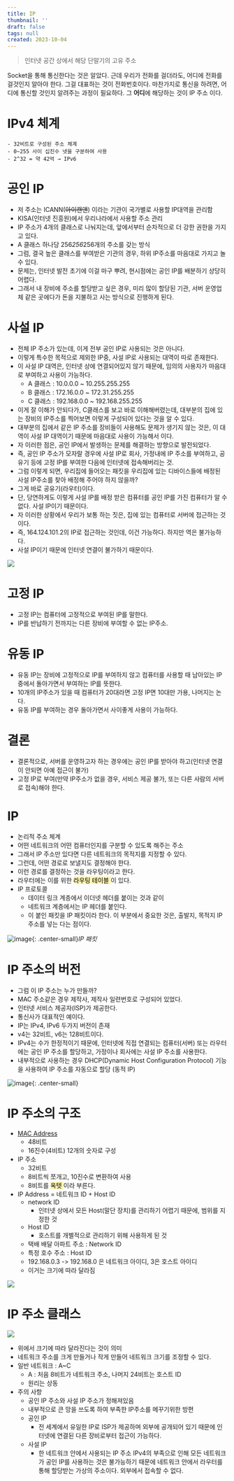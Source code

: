```yaml
---
title: IP
thumbnail: ''
draft: false
tags: null
created: 2023-10-04
---
```



 > 
 > 인터넷 공간 상에서 해당 단말기의 고유 주소

Socket을 통해 통신한다는 것은 알았다. 근데 우리가 전화를 걸더라도, 어디에 전화를 걸것인지 알아야 한다. 그걸 대표하는 것이 전화번호이다. 마찬가지로 통신을 하려면, 어디에 통신할 것인지 알려주는 과정이 필요하다. 그 **어디**에 해당하는 것이 IP 주소 이다.

# IPv4 체계

````
- 32비트로 구성된 주소 체계
- 0~255 사이 십진수 넷을 구분하여 사용
- 2^32 = 약 42억 → IPv6
````

# 공인 IP

* 저 주소는 ICANN(~~아이캔앤~~) 이라는 기관이 국가별로 사용할 IP대역을 관리함
* KISA(인터넷 진흥원)에서 우리나라에서 사용할 주소 관리
* IP 주소가 4개의 클래스로 나눠지는데, 앞에서부터 순차적으로 더 강한 권한을 가지고 있다.
* A 클래스 하나당 256*256*256개의 주소를 갖는 방식
* 그럼, 결국 높은 클래스를 부여받은 기관의 경우, 하위 IP주소를 마음대로 가지고 놀 수 있다.
* 문제는, 인터넷 발전 초기에 이걸 마구 뿌려, 현시점에는 공인 IP를 배분하기 상당히 어렵다.
* 그래서 내 장비에 주소를 할당받고 싶은 경우, 미리 많이 할당된 기관, 서버 운영업체 같은 곳에다가 돈을 지불하고 사는 방식으로 진행하게 된다.

# 사설 IP

* 전체 IP 주소가 있는데, 이게 전부 공인 IP로 사용되는 것은 아니다.
* 이렇게 특수한 목적으로 제외한 IP중, 사설 IP로 사용되는 대역이 따로 존재한다.
* 이 사설 IP 대역은, 인터넷 상에 연결되어있지 않기 때문에, 임의의 사용자가 마음대로 부여하고 사용이 가능하다.
  * A 클래스 : 10.0.0.0 ~ 10.255.255.255
  * B 클래스 : 172.16.0.0 ~ 172.31.255.255
  * C 클래스 : 192.168.0.0 ~ 192.168.255.255
* 이게 잘 이해가 안되다가, C클래스를 보고 바로 이해해버렸는데, 대부분의 집에 있는 장비의 IP주소를 찍어보면 이렇게 구성되어 있다는 것을 알 수 있다.
* 대부분의 집에서 같은 IP 주소를 장비들이 사용해도 문제가 생기지 않는 것은, 이 대역이 사설 IP 대역이기 때문에 마음대로 사용이 가능해서 이다.
* 자 이러한 점은, 공인 IP에서 발생하는 문제를 해결하는 방향으로 발전되었다.
* 즉, 공인 IP 주소가 모자랄 경우에 사설 IP로 회사, 가정내에 IP 주소를 부여하고, 공유기 등에 고정 IP를 부여한 다음에 인터넷에 접속해버리는 것.
* 그럼 이렇게 되면, 우리집에 들어오는 패킷을 우리집에 있는 디바이스들에 배정된 사설 IP주소를 찾아 배정해 주어야 하지 않을까?
* 그게 바로 공유기(라우터)이다.
* 단, 당연하게도 이렇게 사설 IP를 배정 받은 컴퓨터를 공인 IP를 가진 컴퓨터가 알 수 없다. 사설 IP이기 때문이다.
* 자 이러한 상황에서 우리가 보통 하는 짓은, 집에 있는 컴퓨터로 서버에 접근하는 것이다.
* 즉, 164.124.101.2의 IP로 접근하는 것인데, 이건 가능하다. 하지만 역은 불가능하다.
* 사설 IP이기 때문에 인터넷 연결이 불가하기 때문이다.

![](Pasted%20image%2020231004131416.png)

# 고정 IP

* 고정 IP는 컴퓨터에 고정적으로 부여된 IP를 말한다.
* IP를 반납하기 전까지는 다른 장비에 부여할 수 없는 IP주소.

# 유동 IP

* 유동 IP는 장비에 고정적으로 IP를 부여하지 않고 컴퓨터를 사용할 때 남아있는 IP중에서 돌아가면서 부여하는 IP를 뜻한다.
* 10개의 IP주소가 있을 때 컴퓨터가 20대라면 고정 IP면 10대만 가용, 나머지는 논다.
* 유동 IP를 부여하는 경우 돌아가면서 사이좋게 사용이 가능하다.

# 결론

* 결론적으로, 서버를 운영하고자 하는 경우에는 공인 IP를 받아야 하고(인터넷 연결이 안되면 아예 접근이 불가)
* 고정 IP로 부여(만약 IP주소가 없을 경우, 서비스 제공 불가, 또는 다른 사람의 서버로 접속)해야 한다.

# IP

* 논리적 주소 체계
* 어떤 네트워크의 어떤 컴퓨터인지를 구분할 수 있도록 해주는 주소
* 그래서 IP 주소만 있다면 다른 네트워크의 목적지를 지정할 수 있다.
* 그런데, 어떤 경로로 보낼지도 결정해야 한다. 
* 이런 경로를 결정하는 것을 라우팅이라고 한다.
* 라우터에는 이를 위한 <mark style='background-color: #fff5b1'> 라우팅 테이블 </mark> 이 있다.
* IP 프로토콜
  * 데이터 링크 계층에서 이더넷 헤더를 붙이는 것과 같이
  * 네트워크 계층에서는 IP 헤더를 붙인다.
  * 이 붙인 패킷을 IP 패킷이라 한다. 이 부분에서 중요한 것은, 출발지, 목적지 IP 주소를 넣는 다는 점이다.

![image](https://user-images.githubusercontent.com/37871541/126896527-c4ec4f1c-5dd7-40b0-89f4-3ffbc0205b31.png){: .center-small}*IP 패킷*

# IP 주소의 버전

* 그럼 이 IP 주소는 누가 만들까?
* MAC 주소같은 경우 제작사, 제작사 일련번호로 구성되어 있었다.
* 인터넷 서비스 제공자(ISP)가 제공한다.
* 통신사가 대표적인 예이다.
* IP는 IPv4, IPv6 두가지 버전이 존재
* v4는 32비트, v6는 128비트이다.
* IPv4는 수가 한정적이기 때문에, 인터넷에 직접 연결되는 컴퓨터(서버) 또는 라우터에는 공인 IP 주소를 할당하고, 가정이나 회사에는 사설 IP 주소를 사용한다.
* 내부적으로 사용하는 경우 DHCP(Dynamic Host Configuration Protocol) 기능을 사용하여 IP 주소를 자동으로 할당 (동적 IP)

![image](https://user-images.githubusercontent.com/37871541/126896628-4bfa6b08-f64d-4f91-a603-6884c7abc6c1.png){: .center-small}

# IP 주소의 구조

* [MAC Address](MAC%20Address.md)
  * 48비트
  * 16진수(4비트) 12개의 숫자로 구성
* IP 주소
  * 32비트
  * 8비트씩 쪼개고, 10진수로 변환하여 사용
  * 8비트를 <mark style='background-color: #fff5b1'> 옥텟 </mark>이라 부른다.
* IP Address = 네트워크 ID + Host ID
  * network ID
    * 인터넷 상에서 모든 Host(말단 장치)를 관리하기 어렵기 때문에, 범위를 지정한 것
  * Host ID
    * 호스트를 개별적으로 관리하기 위해 사용하게 된 것
  * 택배 배달 아파트 주소 : Network ID
  * 특정 호수 주소 : Host ID
  * 192.168.0.3 -> 192.168.0 은 네트워크 아이디, 3은 호스트 아이디
  * 이거는 크기에 따라 달라짐

![](Pasted%20image%2020231004134516.png)

# IP 주소 클래스

![](Pasted%20image%2020231004134522.png)

* 위에서 크기에 따라 달라진다는 것이 의미
* 네트워크 주소를 크게 만들거나 작게 만들어 네트워크 크기를 조정할 수 있다.
* 일반 네트워크 : A~C
  * A : 처음 8비트가 네트워크 주소, 나머지 24비트는 호스트 ID
  * 원리는 상동
* 주의 사항
  * 공인 IP 주소와 사설 IP 주소가 정해져있음
  * 내부적으로 큰 망을 쓰도록 하여 부족한 IP주소를 메꾸기위한 방편
  * 공인 IP
    * 전 세계에서 유일한 IP로 ISP가 제공하며 외부에 공개되어 있기 때문에 인터넷에 연결된 다른 장비로부터 접근이 가능하다. 
  * 사설 IP
    * 한 네트워크 안에서 사용되는 IP 주소 IPv4의 부족으로 인해 모든 네트워크가 공인 IP를 사용하는 것은 불가능하기 때문에 네트워크 안에서 라우터를 통해 할당받는 가상의 주소이다. 외부에서 접속할 수 없다.
